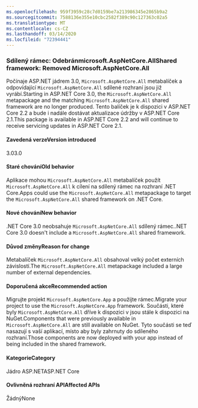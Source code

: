 ```yaml
---
ms.openlocfilehash: 959f3959c28c7d0159be7a213986345e2865b9a2
ms.sourcegitcommit: 7588136e355e10cbc2582f389c90c127363c02a5
ms.translationtype: MT
ms.contentlocale: cs-CZ
ms.lasthandoff: 03/14/2020
ms.locfileid: "72394441"
---
```

### <a name="shared-framework-removed-microsoftaspnetcoreall"></a><span data-ttu-id="0f2a3-101">Sdílený rámec: Odebránmicrosoft.AspNetCore.All</span><span class="sxs-lookup"><span data-stu-id="0f2a3-101">Shared framework: Removed Microsoft.AspNetCore.All</span></span>

<span data-ttu-id="0f2a3-102">Počínaje ASP.NET jádrem 3.0, `Microsoft.AspNetCore.All` metabalíček a odpovídající `Microsoft.AspNetCore.All` sdílené rozhraní jsou již vyrábí.</span><span class="sxs-lookup"><span data-stu-id="0f2a3-102">Starting in ASP.NET Core 3.0, the `Microsoft.AspNetCore.All` metapackage and the matching `Microsoft.AspNetCore.All` shared framework are no longer produced.</span></span> <span data-ttu-id="0f2a3-103">Tento balíček je k dispozici v ASP.NET Core 2.2 a bude i nadále dostávat aktualizace údržby v ASP.NET Core 2.1.</span><span class="sxs-lookup"><span data-stu-id="0f2a3-103">This package is available in ASP.NET Core 2.2 and will continue to receive servicing updates in ASP.NET Core 2.1.</span></span>

#### <a name="version-introduced"></a><span data-ttu-id="0f2a3-104">Zavedená verze</span><span class="sxs-lookup"><span data-stu-id="0f2a3-104">Version introduced</span></span>

<span data-ttu-id="0f2a3-105">3.0</span><span class="sxs-lookup"><span data-stu-id="0f2a3-105">3.0</span></span>

#### <a name="old-behavior"></a><span data-ttu-id="0f2a3-106">Staré chování</span><span class="sxs-lookup"><span data-stu-id="0f2a3-106">Old behavior</span></span>

<span data-ttu-id="0f2a3-107">Aplikace mohou `Microsoft.AspNetCore.All` metabalíček použít `Microsoft.AspNetCore.All` k cílení na sdílený rámec na rozhraní .NET Core.</span><span class="sxs-lookup"><span data-stu-id="0f2a3-107">Apps could use the `Microsoft.AspNetCore.All` metapackage to target the `Microsoft.AspNetCore.All` shared framework on .NET Core.</span></span>

#### <a name="new-behavior"></a><span data-ttu-id="0f2a3-108">Nové chování</span><span class="sxs-lookup"><span data-stu-id="0f2a3-108">New behavior</span></span>

<span data-ttu-id="0f2a3-109">.NET Core 3.0 neobsahuje `Microsoft.AspNetCore.All` sdílený rámec.</span><span class="sxs-lookup"><span data-stu-id="0f2a3-109">.NET Core 3.0 doesn't include a `Microsoft.AspNetCore.All` shared framework.</span></span>

#### <a name="reason-for-change"></a><span data-ttu-id="0f2a3-110">Důvod změny</span><span class="sxs-lookup"><span data-stu-id="0f2a3-110">Reason for change</span></span>

<span data-ttu-id="0f2a3-111">Metabalíček `Microsoft.AspNetCore.All` obsahoval velký počet externích závislostí.</span><span class="sxs-lookup"><span data-stu-id="0f2a3-111">The `Microsoft.AspNetCore.All` metapackage included a large number of external dependencies.</span></span>

#### <a name="recommended-action"></a><span data-ttu-id="0f2a3-112">Doporučená akce</span><span class="sxs-lookup"><span data-stu-id="0f2a3-112">Recommended action</span></span>

<span data-ttu-id="0f2a3-113">Migrujte projekt `Microsoft.AspNetCore.App` a použijte rámec.</span><span class="sxs-lookup"><span data-stu-id="0f2a3-113">Migrate your project to use the `Microsoft.AspNetCore.App` framework.</span></span> <span data-ttu-id="0f2a3-114">Součásti, které byly `Microsoft.AspNetCore.All` dříve k dispozici v jsou stále k dispozici na NuGet.</span><span class="sxs-lookup"><span data-stu-id="0f2a3-114">Components that were previously available in `Microsoft.AspNetCore.All` are still available on NuGet.</span></span> <span data-ttu-id="0f2a3-115">Tyto součásti se teď nasazují s vaší aplikací, místo aby byly zahrnuty do sdíleného rozhraní.</span><span class="sxs-lookup"><span data-stu-id="0f2a3-115">Those components are now deployed with your app instead of being included in the shared framework.</span></span>

#### <a name="category"></a><span data-ttu-id="0f2a3-116">Kategorie</span><span class="sxs-lookup"><span data-stu-id="0f2a3-116">Category</span></span>

<span data-ttu-id="0f2a3-117">Jádro ASP.NET</span><span class="sxs-lookup"><span data-stu-id="0f2a3-117">ASP.NET Core</span></span>

#### <a name="affected-apis"></a><span data-ttu-id="0f2a3-118">Ovlivněná rozhraní API</span><span class="sxs-lookup"><span data-stu-id="0f2a3-118">Affected APIs</span></span>

<span data-ttu-id="0f2a3-119">Žádný</span><span class="sxs-lookup"><span data-stu-id="0f2a3-119">None</span></span>

<!-- 

#### Affected APIs

Not detectable via API analysis

-->
